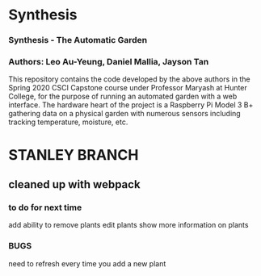 # Synthesis
### Synthesis - The Automatic Garden
### Authors: Leo Au-Yeung, Daniel Mallia, Jayson Tan

This repository contains the code developed by the above authors in the 
Spring 2020 CSCI Capstone course under Professor Maryash at Hunter College, for 
the purpose of running an automated garden with a web interface. The hardware
heart of the project is a Raspberry Pi Model 3 B+ gathering data on a physical
garden with numerous sensors including tracking temperature, moisture, etc. 

# STANLEY BRANCH #
## cleaned up with webpack ## 
### to do for next time ### 
add ability to remove plants
edit plants
show more information on plants

### BUGS ### 
need to refresh every time you add a new plant
